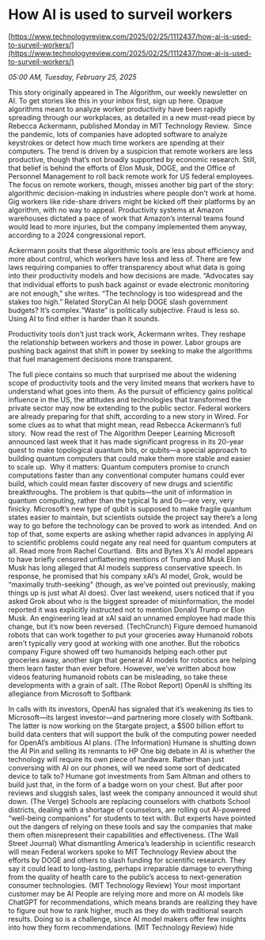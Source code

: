 # How AI is used to surveil workers

[https://www.technologyreview.com/2025/02/25/1112437/how-ai-is-used-to-surveil-workers/](https://www.technologyreview.com/2025/02/25/1112437/how-ai-is-used-to-surveil-workers/)

*05:00 AM, Tuesday, February 25, 2025*

This story originally appeared in The Algorithm, our weekly newsletter on AI. To get stories like this in your inbox first, sign up here. Opaque algorithms meant to analyze worker productivity have been rapidly spreading through our workplaces, as detailed in a new must-read piece by Rebecca Ackermann, published Monday in MIT Technology Review.   Since the pandemic, lots of companies have adopted software to analyze keystrokes or detect how much time workers are spending at their computers. The trend is driven by a suspicion that remote workers are less productive, though that’s not broadly supported by economic research. Still, that belief is behind the efforts of Elon Musk, DOGE, and the Office of Personnel Management to roll back remote work for US federal employees.  The focus on remote workers, though, misses another big part of the story: algorithmic decision-making in industries where people don’t work at home. Gig workers like ride-share drivers might be kicked off their platforms by an algorithm, with no way to appeal. Productivity systems at Amazon warehouses dictated a pace of work that Amazon’s internal teams found would lead to more injuries, but the company implemented them anyway, according to a 2024 congressional report.

Ackermann posits that these algorithmic tools are less about efficiency and more about control, which workers have less and less of. There are few laws requiring companies to offer transparency about what data is going into their productivity models and how decisions are made. “Advocates say that individual eﬀorts to push back against or evade electronic monitoring are not enough,” she writes. “The technology is too widespread and the stakes too high.” Related StoryCan AI help DOGE slash government budgets? It’s complex.“Waste” is politically subjective. Fraud is less so. Using AI to find either is harder than it sounds.

Productivity tools don’t just track work, Ackermann writes. They reshape the relationship between workers and those in power. Labor groups are pushing back against that shift in power by seeking to make the algorithms that fuel management decisions more transparent.

The full piece contains so much that surprised me about the widening scope of productivity tools and the very limited means that workers have to understand what goes into them. As the pursuit of efficiency gains political influence in the US, the attitudes and technologies that transformed the private sector may now be extending to the public sector. Federal workers are already preparing for that shift, according to a new story in Wired. For some clues as to what that might mean, read Rebecca Ackermann’s full story.   Now read the rest of The Algorithm Deeper Learning Microsoft announced last week that it has made significant progress in its 20-year quest to make topological quantum bits, or qubits—a special approach to building quantum computers that could make them more stable and easier to scale up.  Why it matters: Quantum computers promise to crunch computations faster than any conventional computer humans could ever build, which could mean faster discovery of new drugs and scientific breakthroughs. The problem is that qubits—the unit of information in quantum computing, rather than the typical 1s and 0s—are very, very finicky. Microsoft’s new type of qubit is supposed to make fragile quantum states easier to maintain, but scientists outside the project say there’s a long way to go before the technology can be proved to work as intended. And on top of that, some experts are asking whether rapid advances in applying AI to scientific problems could negate any real need for quantum computers at all. Read more from Rachel Courtland.  Bits and Bytes X’s AI model appears to have briefly censored unflattering mentions of Trump and Musk  Elon Musk has long alleged that AI models suppress conservative speech. In response, he promised that his company xAI’s AI model, Grok, would be “maximally truth-seeking" (though, as we’ve pointed out previously, making things up is just what AI does). Over last weekend, users noticed that if you asked Grok about who is the biggest spreader of misinformation, the model reported it was explicitly instructed not to mention Donald Trump or Elon Musk. An engineering lead at xAI said an unnamed employee had made this change, but it’s now been reversed. (TechCrunch) Figure demoed humanoid robots that can work together to put your groceries away Humanoid robots aren’t typically very good at working with one another. But the robotics company Figure showed off two humanoids helping each other put groceries away, another sign that general AI models for robotics are helping them learn faster than ever before. However, we’ve written about how videos featuring humanoid robots can be misleading, so take these developments with a grain of salt. (The Robot Report) OpenAI is shifting its allegiance from Microsoft to Softbank

In calls with its investors, OpenAI has signaled that it’s weakening its ties to Microsoft—its largest investor—and partnering more closely with Softbank. The latter is now working on the Stargate project, a $500 billion effort to build data centers that will support the bulk of the computing power needed for OpenAI’s ambitious AI plans. (The Information) Humane is shutting down the AI Pin and selling its remnants to HP One big debate in AI is whether the technology will require its own piece of hardware. Rather than just conversing with AI on our phones, will we need some sort of dedicated device to talk to? Humane got investments from Sam Altman and others to build just that, in the form of a badge worn on your chest. But after poor reviews and sluggish sales, last week the company announced it would shut down. (The Verge) Schools are replacing counselors with chatbots School districts, dealing with a shortage of counselors, are rolling out AI-powered “well-being companions” for students to text with. But experts have pointed out the dangers of relying on these tools and say the companies that make them often misrepresent their capabilities and effectiveness. (The Wall Street Journal) What dismantling America’s leadership in scientific research will mean Federal workers spoke to MIT Technology Review about the efforts by DOGE and others to slash funding for scientific research. They say it could lead to long-lasting, perhaps irreparable damage to everything from the quality of health care to the public’s access to next-generation consumer technologies. (MIT Technology Review) Your most important customer may be AI People are relying more and more on AI models like ChatGPT for recommendations, which means brands are realizing they have to figure out how to rank higher, much as they do with traditional search results. Doing so is a challenge, since AI model makers offer few insights into how they form recommendations. (MIT Technology Review) hide

